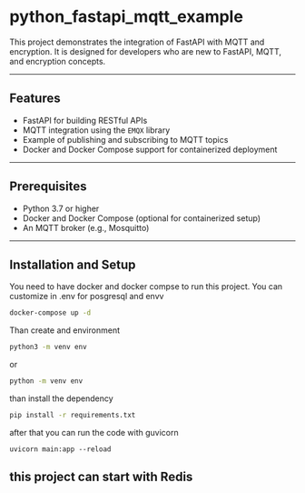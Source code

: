 # python_fastapi_mqtt_example

This project demonstrates the integration of FastAPI with MQTT and encryption. It is designed for developers who are new to FastAPI, MQTT, and encryption concepts.

---

## Features

- FastAPI for building RESTful APIs
- MQTT integration using the `EMQX` library
- Example of publishing and subscribing to MQTT topics
- Docker and Docker Compose support for containerized deployment

---

## Prerequisites

- Python 3.7 or higher
- Docker and Docker Compose (optional for containerized setup)
- An MQTT broker (e.g., Mosquitto)

---

## Installation and Setup


You need to have docker  and docker compse to run this project. You can customize in .env for posgresql and envv

```sh 
docker-compose up -d 
```

Than create and environment 

```sh
python3 -m venv env
```
or
```sh
python -m venv env
```

than install the dependency 

```sh 
pip install -r requirements.txt

```


after that you can run the code with guvicorn 


```
uvicorn main:app --reload
```


## this project can start with Redis 